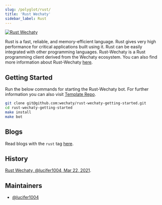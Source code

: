 ```yaml
---
slug: /polyglot/rust/
title: 'Rust Wechaty'
sidebar_label: Rust
---
```


[![Rust Wechaty](https://img.shields.io/badge/Wechaty-Rust-f42)](https://github.com/wechaty/rust-wechaty)

Rust is a fast, reliable, and memory-efficient language. Rust gives very high performance for critical applications built using it. Rust can be easily integrated with other programming languages. Rust-Wechaty is a  Rust programming client derived from the Wechaty ecosystem. You can also find more information about Rust-Wechaty [here](https://github.com/wechaty/rust-wechaty).

## Getting Started

Run the below commands for starting the Rust-Wechaty bot. For further information you can also visit [Template Repo](https://github.com/wechaty/rust-wechaty-getting-started).

```sh
git clone git@github.com:wechaty/rust-wechaty-getting-started.git
cd rust-wechaty-getting-started
make install
make bot
```

## Blogs

Read blogs with the `rust` tag [here](https://wechaty.js.org/tags.html#rust).

## History

[Rust Wechaty, @lucifer1004, Mar 22, 2021](https://github.com/wechaty/rust-wechaty/).

## Maintainers

* [@lucifer1004](https://github.com/lucifer1004)
